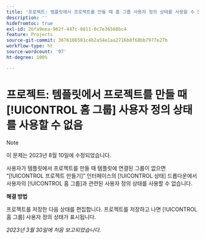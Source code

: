 ```yaml
---
title: '프로젝트: 템플릿에서 프로젝트를 만들 때 홈 그룹 사용자 정의 상태를 사용할 수 없음'
description: ''
hidefromtoc: true
exl-id: 26fa9eea-962f-447c-8811-0c7e36568bc4
feature: Projects
source-git-commit: 3676106501c4b2a54e1aa2716b8f68bb7977e27b
workflow-type: ht
source-wordcount: '97'
ht-degree: 100%

---
```


# 프로젝트: 템플릿에서 프로젝트를 만들 때 [!UICONTROL 홈 그룹] 사용자 정의 상태를 사용할 수 없음

>[!NOTE]
>
>이 문제는 2023년 8월 10일에 수정되었습니다.

사용자가 템플릿에서 프로젝트를 만들 때 템플릿에 연결된 그룹이 없으면 “[!UICONTROL 프로젝트 만들기]” 인터페이스의 [!UICONTROL 상태] 드롭다운에서 사용자의 [!UICONTROL 홈 그룹]과 관련된 사용자 정의 상태를 사용할 수 없습니다.

**해결 방법**

프로젝트를 저장한 다음 상태를 편집합니다. 프로젝트를 저장하고 나면 [!UICONTROL 홈 그룹] 사용자 정의 상태가 표시됩니다.

_2023년 3월 30일에 처음 보고되었습니다._
